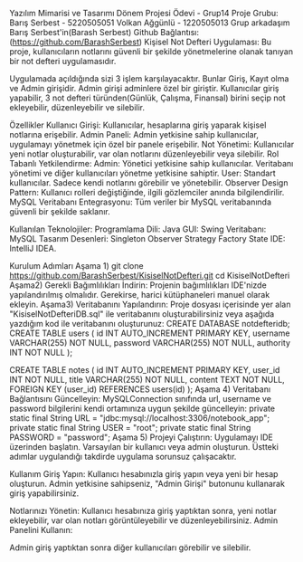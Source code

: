 Yazılım Mimarisi ve Tasarımı Dönem Projesi Ödevi - 
Grup14 Proje Grubu: Barış Serbest - 5220505051 Volkan Ağgünlü - 1220505013
Grup arkadaşım Barış Serbest'in(Barash Serbest) Github Bağlantısı: (https://github.com/BarashSerbest)
Kişisel Not Defteri Uygulaması: Bu proje, kullanıcıların notlarını güvenli bir şekilde yönetmelerine olanak tanıyan bir not defteri uygulamasıdır.

Uygulamada açıldığında sizi 3 işlem karşılayacaktır. Bunlar Giriş, Kayıt olma ve Admin girişidir. Admin girişi adminlere özel bir giriştir.
Kullanıcılar giriş yapabilir, 3 not defteri türünden(Günlük, Çalışma, Finansal) birini seçip not ekleyebilir, düzenleyebilir ve silebilir.

Özellikler
Kullanıcı Girişi: Kullanıcılar, hesaplarına giriş yaparak kişisel notlarına erişebilir.
Admin Paneli: Admin yetkisine sahip kullanıcılar, uygulamayı yönetmek için özel bir panele erişebilir. 
Not Yönetimi: Kullanıcılar yeni notlar oluşturabilir, var olan notlarını düzenleyebilir veya silebilir. 
Rol Tabanlı Yetkilendirme: Admin: Yönetici yetkisine sahip kullanıcılar. Veritabanı yönetimi ve diğer kullanıcıları yönetme yetkisine sahiptir. 
User: Standart kullanıcılar. Sadece kendi notlarını görebilir ve yönetebilir. 
Observer Design Pattern: Kullanıcı rolleri değiştiğinde, ilgili gözlemciler anında bilgilendirilir. 
MySQL Veritabanı Entegrasyonu: Tüm veriler bir MySQL veritabanında güvenli bir şekilde saklanır.

Kullanılan Teknolojiler:
Programlama Dili: Java
GUI: Swing 
Veritabanı: MySQL 
Tasarım Desenleri: Singleton Observer Strategy Factory State 
IDE: IntelliJ IDEA.

Kurulum Adımları Aşama 1) git clone https://github.com/BarashSerbest/KisiselNotDefteri.git cd KisiselNotDefteri 
Aşama2) Gerekli Bağımlılıkları İndirin: Projenin bağımlılıkları IDE'nizde yapılandırılmış olmalıdır. Gerekirse, harici kütüphaneleri manuel olarak ekleyin. 
Aşama3) Veritabanını Yapılandırın: Proje dosyası içerisinde yer alan "KisiselNotDefteriDB.sql" ile veritabanını oluşturabilirsiniz veya aşağıda yazdığım kod ile veritabanını oluşturunuz: CREATE DATABASE notdefteridb; CREATE TABLE users ( id INT AUTO_INCREMENT PRIMARY KEY, username VARCHAR(255) NOT NULL, password VARCHAR(255) NOT NULL, authority INT NOT NULL );

CREATE TABLE notes ( id INT AUTO_INCREMENT PRIMARY KEY, user_id INT NOT NULL, title VARCHAR(255) NOT NULL, content TEXT NOT NULL, FOREIGN KEY (user_id) REFERENCES users(id) ); Aşama 4) Veritabanı Bağlantısını Güncelleyin: MySQLConnection sınıfında url, username ve password bilgilerini kendi ortamınıza uygun şekilde güncelleyin: private static final String URL = "jdbc:mysql://localhost:3306/notebook_app"; private static final String USER = "root"; private static final String PASSWORD = "password"; Aşama 5) Projeyi Çalıştırın: Uygulamayı IDE üzerinden başlatın. Varsayılan bir kullanıcı veya admin oluşturun.
Üstteki adımlar uygulandığı takdirde uygulama sorunsuz çalışacaktır.

Kullanım Giriş Yapın: Kullanıcı hesabınızla giriş yapın veya yeni bir hesap oluşturun. Admin yetkisine sahipseniz, "Admin Girişi" butonunu kullanarak giriş yapabilirsiniz.

Notlarınızı Yönetin: Kullanıcı hesabınıza giriş yaptıktan sonra, yeni notlar ekleyebilir, var olan notları görüntüleyebilir ve düzenleyebilirsiniz. Admin Panelini Kullanın:

Admin giriş yaptıktan sonra diğer kullanıcıları görebilir ve silebilir.



